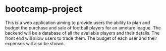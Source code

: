 # bootcamp-project
This is a web application aiming to provide users the ability to plan and budget the purchase and sale of football players for an ameture league. The backend will be a database of all the available players and their details. The front end will allow users to trade them. The budget of each user and their expenses will also be shown.

